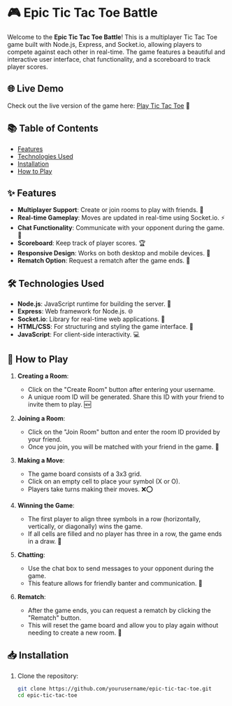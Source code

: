 # 🎮 Epic Tic Tac Toe Battle

Welcome to the **Epic Tic Tac Toe Battle**! This is a multiplayer Tic Tac Toe game built with Node.js, Express, and Socket.io, allowing players to compete against each other in real-time. The game features a beautiful and interactive user interface, chat functionality, and a scoreboard to track player scores.

## 🌐 Live Demo

Check out the live version of the game here: [Play Tic Tac Toe](https://tic-tac-toe-940j.onrender.com/) 🎉

## 📚 Table of Contents

- [Features](#features)
- [Technologies Used](#technologies-used)
- [Installation](#installation)
- [How to Play](#how-to-play)


## ✨ Features

- **Multiplayer Support**: Create or join rooms to play with friends. 🤝
- **Real-time Gameplay**: Moves are updated in real-time using Socket.io. ⚡
- **Chat Functionality**: Communicate with your opponent during the game. 💬
- **Scoreboard**: Keep track of player scores. 🏆
- **Responsive Design**: Works on both desktop and mobile devices. 📱
- **Rematch Option**: Request a rematch after the game ends. 🔄

## 🛠️ Technologies Used

- **Node.js**: JavaScript runtime for building the server. 🚀
- **Express**: Web framework for Node.js. 🌐
- **Socket.io**: Library for real-time web applications. 🔗
- **HTML/CSS**: For structuring and styling the game interface. 🎨
- **JavaScript**: For client-side interactivity. 💻
  
## 🎲 How to Play

1. **Creating a Room**: 
   - Click on the "Create Room" button after entering your username. 
   - A unique room ID will be generated. Share this ID with your friend to invite them to play. 🆕
  
2. **Joining a Room**: 
   - Click on the "Join Room" button and enter the room ID provided by your friend. 
   - Once you join, you will be matched with your friend in the game. 🔗

3. **Making a Move**: 
   - The game board consists of a 3x3 grid. 
   - Click on an empty cell to place your symbol (X or O). 
   - Players take turns making their moves. ❌⭕
  
4. **Winning the Game**: 
   - The first player to align three symbols in a row (horizontally, vertically, or diagonally) wins the game. 
   - If all cells are filled and no player has three in a row, the game ends in a draw. 🏅

5. **Chatting**: 
   - Use the chat box to send messages to your opponent during the game. 
   - This feature allows for friendly banter and communication. 💬

6. **Rematch**: 
   - After the game ends, you can request a rematch by clicking the "Rematch" button. 
   - This will reset the game board and allow you to play again without needing to create a new room. 🔄
## 📥 Installation

1. Clone the repository:
   ```bash
   git clone https://github.com/yourusername/epic-tic-tac-toe.git
   cd epic-tic-tac-toe
